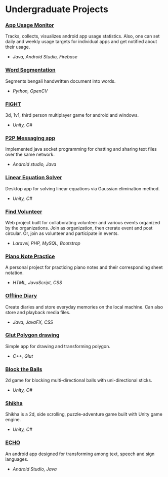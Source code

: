 # Undergraduate Projects

### [App Usage Monitor](https://github.com/diptodeydip/App_Usage_Tracker)
Tracks, collects, visualizes android app usage statistics. Also, one can set daily and weekly usage targets for individual apps and get notified about their usage.
- *Java, Android Studio, Firebase*

### [Word Segmentation](https://github.com/Partha-Sarker/Bangla-handwritten-word-segmentation-from-document)
Segments bengali handwritten document into words.
- *Python, OpenCV*

### [FIGHT](https://github.com/Partha-Sarker/Fighting-Game-3d-Multiplayer-Unity3d)
3d, 1v1, third person multiplayer game for android and windows.
- *Unity, C#*

### [P2P Messaging app](https://github.com/Partha-Sarker/Peer-2-Peer-messaging-app)
Implemented java socket programming for chatting and sharing text files over the same network.
- *Android studio, Java*

### [Linear Equation Solver](https://github.com/Partha-Sarker/Solve-Linear-Euations-and-Draw-Petri-Net-Using-Unity)
Desktop app for solving linear equations via Gaussian elimination method.
- *Unity, C#*

### [Find Volunteer](https://github.com/Partha-Sarker/Find-Volunteer-Web-Project-using-Laravel)
Web project built for collaborating volunteer and various events organized by the organizations. Join as organization, then crerate event and post circular. Or, join as volunteer and participate in events.
- *Laravel, PHP, MySQL, Bootstrap*

### [Piano Note Practice](https://github.com/Partha-Sarker/Piano-Note-Practice-html-js)
A personal project for practicing piano notes and their corresponding sheet notation.
- *HTML, JavaScript, CSS*

### [Offline Diary](https://github.com/Partha-Sarker/Bangla-handwritten-word-segmentation-from-document)
Create diaries and store everyday memories on the local machine. Can also store and playback media files.
- *Java, JavaFX, CSS*

### [Glut Polygon drawing](https://github.com/Partha-Sarker/Glut-Polygon-Drawing)
Simple app for drawing and transforming polygon.
- *C++, Glut*

### [Block the Balls](https://github.com/Partha-Sarker/Block-The-Balls-Project-250)
2d game for blocking multi-directional balls with uni-directional sticks.
- *Unity, C#*

### [Shikha](https://github.com/Partha-Sarker/Shikha)
Shikha is a 2d, side scrolling, puzzle-adventure game built with Unity game engine.
- *Unity, C#*

### [ECHO](https://github.com/Boorhan/Echo-Sign-Language-Interpreter)
An android app designed for transforming among text, speech and sign languages.
- *Android Studio, Java*
